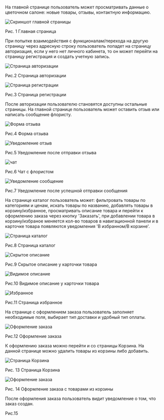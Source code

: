 На главной странице пользователь может просматривать данные о цветочном салоне: новые товары, отзывы, контактную информацию. 

![Скриншот главной страницы](https://github.com/user-attachments/assets/2edb54a6-ef64-4dd4-90e8-77d7862b64a4)

Рис. 1 Главная страница

При попытке взаимодействия с функционалам/перехода на другую страницу через адресную строку пользователь попадет на страницу авторизация, если у него нет личного кабинета, то он может перейти на страницу регистрация и создать учетную запись.

![Страница авторизации](https://github.com/user-attachments/assets/2699beb8-3a06-44de-9c69-b552d89441e6)

Рис.2 Страница авторизации

![Страница регистрации](https://github.com/user-attachments/assets/b0ec51f1-f5b9-4b83-a2a8-ca130ea44afe)

Рис.3 Страница регистрации

После авторизации пользователю становятся доступны остальные страницы. На главной странице пользователь может оставить отзыв или написать сообщение флористу.

![Форма отзыва](https://github.com/user-attachments/assets/4e07afec-b65d-4b9d-be45-4b23c2b37134)

Рис.4 Форма отзыва

![Уведомление отзыв](https://github.com/user-attachments/assets/e8282464-3332-44b1-bcb3-f07a5ca7b360)

Рис.5 Уведомление после отправки отзыва

![чат](https://github.com/user-attachments/assets/ce22b3f2-918c-4e9b-999f-1ad1e7023e0d)

Рис.6 Чат с флористом

![Уведомление сообщение](https://github.com/user-attachments/assets/8ba6037c-a0df-44d3-b7ea-b707ef561562)

Рис.7 Уведомление после успешной отправки сообщения

На странице каталог пользователь может: фильтровать товары по категориям и ценам, искать товары по названию, добавлять товары в корзину/избранное, просматривать описание товара и перейти к оформлению заказа через кнопку 'Заказать', при добавлении товара в корзину/избраное меняется кол-во товаров в навигационной панели и в карточке товара появляются уведомления 'В избранном/В корзине'.

![Страница каталог](https://github.com/user-attachments/assets/c285d9b8-a6bf-48c6-8bad-350226066758)

Рис.8 Страница каталог

![Скрытое описание](https://github.com/user-attachments/assets/0c83e902-91d6-4b43-b763-cea23803bb14)

Рис.9 Скрытое описание у карточки товара

![Видимое описание](https://github.com/user-attachments/assets/1b949962-8997-4226-9239-1403c27948a0)

Рис.10 Видимое описание у карточки товара

![Избранное](https://github.com/user-attachments/assets/c3386155-fa80-4faf-ab66-3f03c1192d6a)

Рис.11 Страница избранное

На странице с оформлением заказа пользователь заполняет необходимые поля, выбирает тип доставки и удобный тип оплаты.

![Оформление заказа](https://github.com/user-attachments/assets/0fe2ab93-2dbb-43a8-b81c-4cfc436a93c6)

Рис.12 Оформление заказа

К оформлению заказа можно перейти и со страницы Корзина. На данной странице можно удалить товары из корзины либо добавить.

![Страница Корзина](https://github.com/user-attachments/assets/baec7e57-d4c2-47d3-82ef-fb940d2f14f4)

Рис. 13 Страница Корзина

![Оформление заказа](https://github.com/user-attachments/assets/7396b303-0860-4b30-a34c-88c8edd008df)

Рис. 14 Оформление заказа с товарами из корзины

После оформления заказа пользователь видит уведомление о том, что заказ создан.

Рис.15 
